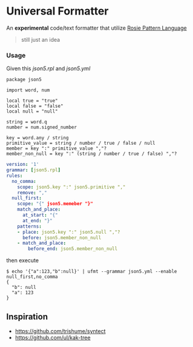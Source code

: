 # Universal Formatter

An **experimental** code/text formatter that utilize [Rosie Pattern Language](https://rosie-lang.org) 

> still just an idea

### Usage
Given this _json5.rpl_ and _json5.yml_
```dhall
package json5

import word, num

local true = "true"
local false = "false"
local null = "null"

string = word.q
number = num.signed_number

key = word.any / string
primitive_value = string / number / true / false / null
member = key ":" primitive_value ","?
member_non_null = key ":" (string / number / true / false) ","?
```
```yml
version: '1'
grammar: [json5.rpl]
rules:
  no_comma:
    scope: json5.key ":" json5.primitive ","
    remove: ","
  null_first:
    scope: "{" json5.memeber "}"
    match_and_place:
      at_start: "{"
      at_end: "}"
    patterns:
    - place: json5.key ":" json5.null ","?
      before: json5.member_non_null
    - match_and_place:
        before_end: json5.member_non_null
```
then execute
```console
$ echo '{"a":123,"b":null}' | ufmt --grammar json5.yml --enable null_first,no_comma
{
  "b": null
  "a": 123
}
```

## Inspiration
- https://github.com/trishume/syntect
- https://github.com/ul/kak-tree

